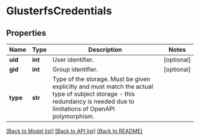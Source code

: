 # GlusterfsCredentials

## Properties
Name | Type | Description | Notes
------------ | ------------- | ------------- | -------------
**uid** | **int** | User identifier. | [optional] 
**gid** | **int** | Group identifier. | [optional] 
**type** | **str** | Type of the storage. Must be given explicitly and must match the actual type of subject storage - this redundancy is needed due to limitations of OpenAPI polymorphism.  | 

[[Back to Model list]](../README.md#documentation-for-models) [[Back to API list]](../README.md#documentation-for-api-endpoints) [[Back to README]](../README.md)

